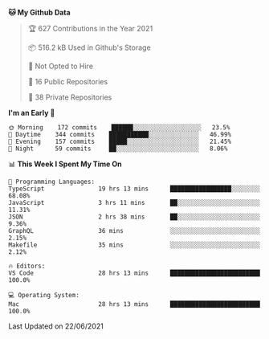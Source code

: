 <!--START_SECTION:waka-->
**🐱 My Github Data** 

> 🏆 627 Contributions in the Year 2021
 > 
> 📦 516.2 kB Used in Github's Storage 
 > 
> 🚫 Not Opted to Hire
 > 
> 📜 16 Public Repositories 
 > 
> 🔑 38 Private Repositories  
 > 
**I'm an Early 🐤** 

```text
🌞 Morning    172 commits    ██████░░░░░░░░░░░░░░░░░░░   23.5% 
🌆 Daytime    344 commits    ███████████░░░░░░░░░░░░░░   46.99% 
🌃 Evening    157 commits    █████░░░░░░░░░░░░░░░░░░░░   21.45% 
🌙 Night      59 commits     ██░░░░░░░░░░░░░░░░░░░░░░░   8.06%

```


📊 **This Week I Spent My Time On** 

```text
💬 Programming Languages: 
TypeScript               19 hrs 13 mins      █████████████████░░░░░░░░   68.08% 
JavaScript               3 hrs 11 mins       ██░░░░░░░░░░░░░░░░░░░░░░░   11.31% 
JSON                     2 hrs 38 mins       ██░░░░░░░░░░░░░░░░░░░░░░░   9.36% 
GraphQL                  36 mins             ░░░░░░░░░░░░░░░░░░░░░░░░░   2.15% 
Makefile                 35 mins             ░░░░░░░░░░░░░░░░░░░░░░░░░   2.12%

🔥 Editors: 
VS Code                  28 hrs 13 mins      █████████████████████████   100.0%

💻 Operating System: 
Mac                      28 hrs 13 mins      █████████████████████████   100.0%

```


 Last Updated on 22/06/2021
<!--END_SECTION:waka-->

